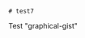                                                                                                                                                                                                                                                                                                  # test7
Test "graphical-gist"